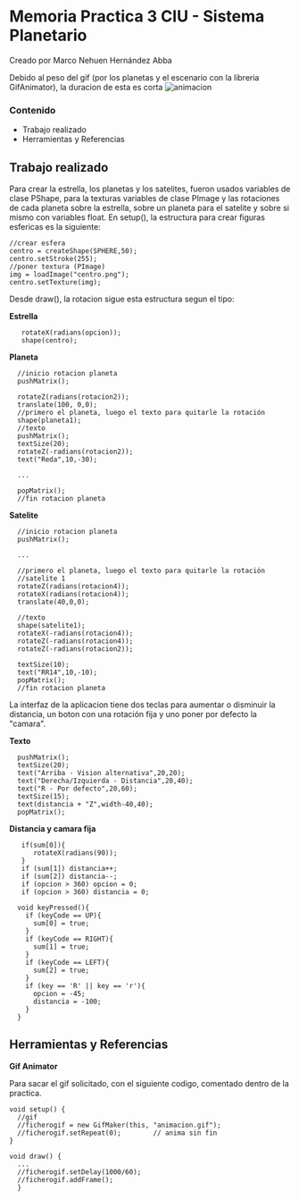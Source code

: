 # Memoria Practica 3 CIU - Sistema Planetario
 Creado por Marco Nehuen Hernández Abba
 
 Debido al peso del gif (por los planetas y el escenario con la libreria GifAnimator), la duracion de esta es corta
 ![animacion](animacion.gif)
 
 ### Contenido
- Trabajo realizado
- Herramientas y Referencias

## Trabajo realizado
Para crear la estrella, los planetas y los satelites, fueron usados variables de clase PShape, para la texturas variables de clase PImage y las rotaciones de cada planeta sobre la estrella, sobre un planeta para el satelite y sobre si mismo con variables float.
En setup(), la estructura para crear figuras esfericas es la siguiente:

```
//crear esfera
centro = createShape(SPHERE,50);
centro.setStroke(255);
//poner textura (PImage)
img = loadImage("centro.png");
centro.setTexture(img);
```

Desde draw(), la rotacion sigue esta estructura segun el tipo:

**Estrella**
```
   rotateX(radians(opcion));
   shape(centro); 
```

**Planeta**
```
  //inicio rotacion planeta
  pushMatrix();
  
  rotateZ(radians(rotacion2));
  translate(100, 0,0);
  //primero el planeta, luego el texto para quitarle la rotación
  shape(planeta1);
  //texto
  pushMatrix();
  textSize(20);
  rotateZ(-radians(rotacion2));
  text("Reda",10,-30);
  
  ...
  
  popMatrix();
  //fin rotacion planeta
```

**Satelite**
```
  //inicio rotacion planeta
  pushMatrix();
  
  ...
  
  //primero el planeta, luego el texto para quitarle la rotación
  //satelite 1
  rotateZ(radians(rotacion4));
  rotateX(radians(rotacion4));
  translate(40,0,0);
  
  //texto
  shape(satelite1);
  rotateX(-radians(rotacion4));
  rotateZ(-radians(rotacion4));
  rotateZ(-radians(rotacion2));
 
  textSize(10);
  text("RR14",10,-10);
  popMatrix();
  //fin rotacion planeta
```

La interfaz de la aplicacion tiene dos teclas para aumentar o disminuir la distancia, un boton con una rotación fija y uno poner por defecto la "camara".

**Texto**
```
  pushMatrix();
  textSize(20);
  text("Arriba - Vision alternativa",20,20);
  text("Derecha/Izquierda - Distancia",20,40);
  text("R - Por defecto",20,60);
  textSize(15);
  text(distancia + "Z",width-40,40);
  popMatrix();
```

**Distancia y camara fija**
```
   if(sum[0]){
      rotateX(radians(90));
   }
   if (sum[1]) distancia++;
   if (sum[2]) distancia--;
   if (opcion > 360) opcion = 0;
   if (opcion > 360) distancia = 0;
```
```
  void keyPressed(){
    if (keyCode == UP){
      sum[0] = true;
    }
    if (keyCode == RIGHT){
      sum[1] = true;
    }
    if (keyCode == LEFT){
      sum[2] = true;
    }
    if (key == 'R' || key == 'r'){
      opcion = -45;
      distancia = -100;
    }
  }
```

## Herramientas y Referencias
**Gif Animator**

Para sacar el gif solicitado, con el siguiente codigo, comentado dentro de la practica.
```
void setup() {
  //gif
  //ficherogif = new GifMaker(this, "animacion.gif");
  //ficherogif.setRepeat(0);        // anima sin fin
}

void draw() {
  ...
  //ficherogif.setDelay(1000/60);
  //ficherogif.addFrame();
  }
```
